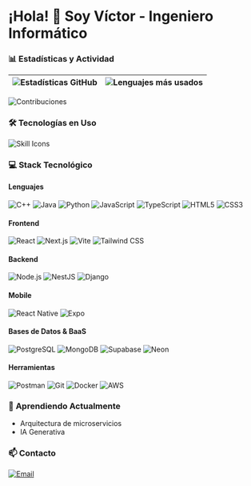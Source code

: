 # ¡Hola! 👋 Soy Víctor - Ingeniero Informático  

### 📊 Estadísticas y Actividad  
| ![Estadísticas GitHub](https://github-readme-stats.vercel.app/api?username=tu-usuario&show_icons=true&theme=radical&hide_border=true) | ![Lenguajes más usados](https://github-readme-stats.vercel.app/api/top-langs/?username=tu-usuario&layout=compact&theme=radical&hide_border=true) |
|--------------------------------------------------------------------------------------------------------------------------------------|--------------------------------------------------------------------------------------------------------------------------------------------------|

![Contribuciones](https://github-readme-activity-graph.vercel.app/graph?username=tu-usuario&theme=github-dark&hide_border=true&area=true)

### 🛠️ Tecnologías en Uso  
![Skill Icons](https://skillicons.dev/icons?i=cpp,java,python,js,ts,html,css,react,nextjs,nestjs,nodejs,django,tailwind,vite,postgres,mongodb,supabase,postman,docker,aws,git)

### 💻 Stack Tecnológico  

#### **Lenguajes**  
![C++](https://img.shields.io/badge/C++-00599C?style=for-the-badge&logo=c%2B%2B&logoColor=white)
![Java](https://img.shields.io/badge/Java-ED8B00?style=for-the-badge&logo=openjdk&logoColor=white)
![Python](https://img.shields.io/badge/Python-3776AB?style=for-the-badge&logo=python&logoColor=white)
![JavaScript](https://img.shields.io/badge/JavaScript-F7DF1E?style=for-the-badge&logo=javascript&logoColor=black)
![TypeScript](https://img.shields.io/badge/TypeScript-3178C6?style=for-the-badge&logo=typescript&logoColor=white)
![HTML5](https://img.shields.io/badge/HTML5-E34F26?style=for-the-badge&logo=html5&logoColor=white)
![CSS3](https://img.shields.io/badge/CSS3-1572B6?style=for-the-badge&logo=css3&logoColor=white)

#### **Frontend**  
![React](https://img.shields.io/badge/React-61DAFB?style=for-the-badge&logo=react&logoColor=black)
![Next.js](https://img.shields.io/badge/Next.js-000000?style=for-the-badge&logo=nextdotjs&logoColor=white)
![Vite](https://img.shields.io/badge/Vite-646CFF?style=for-the-badge&logo=vite&logoColor=white)
![Tailwind CSS](https://img.shields.io/badge/Tailwind_CSS-06B6D4?style=for-the-badge&logo=tailwind-css&logoColor=white)

#### **Backend**  
![Node.js](https://img.shields.io/badge/Node.js-339933?style=for-the-badge&logo=nodedotjs&logoColor=white)
![NestJS](https://img.shields.io/badge/NestJS-E0234E?style=for-the-badge&logo=nestjs&logoColor=white)
![Django](https://img.shields.io/badge/Django-092E20?style=for-the-badge&logo=django&logoColor=white)

#### **Mobile**  
![React Native](https://img.shields.io/badge/React_Native-61DAFB?style=for-the-badge&logo=react&logoColor=black)
![Expo](https://img.shields.io/badge/Expo-000020?style=for-the-badge&logo=expo&logoColor=white)

#### **Bases de Datos & BaaS**  
![PostgreSQL](https://img.shields.io/badge/PostgreSQL-4169E1?style=for-the-badge&logo=postgresql&logoColor=white)
![MongoDB](https://img.shields.io/badge/MongoDB-47A248?style=for-the-badge&logo=mongodb&logoColor=white)
![Supabase](https://img.shields.io/badge/Supabase-3ECF8E?style=for-the-badge&logo=supabase&logoColor=white)
![Neon](https://img.shields.io/badge/Neon-00E59B?style=for-the-badge&logo=neon&logoColor=white)

#### **Herramientas**  
![Postman](https://img.shields.io/badge/Postman-FF6C37?style=for-the-badge&logo=postman&logoColor=white)
![Git](https://img.shields.io/badge/Git-F05032?style=for-the-badge&logo=git&logoColor=white)
![Docker](https://img.shields.io/badge/Docker-2496ED?style=for-the-badge&logo=docker&logoColor=white)
![AWS](https://img.shields.io/badge/AWS-232F3E?style=for-the-badge&logo=amazonaws&logoColor=white)

### 🌱 **Aprendiendo Actualmente**  
- Arquitectura de microservicios  
- IA Generativa

### 📫 **Contacto**  
[![Email](https://img.shields.io/badge/Gmail-D14836?style=for-the-badge&logo=gmail&logoColor=white)](mailto:victoraso607@gmail.com)
